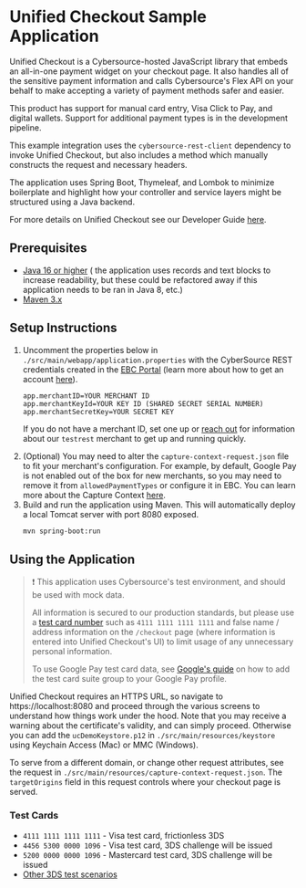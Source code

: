 # Unified Checkout Sample Application

Unified Checkout is a Cybersource-hosted JavaScript library that embeds an all-in-one payment widget on your checkout page.
It also handles all of the sensitive payment information and calls Cybersource's Flex API on your behalf to make accepting a variety of 
payment methods safer and easier.

This product has support for manual card entry, Visa Click to Pay, and digital wallets. Support for additional payment types is in the development pipeline.

This example integration uses the `cybersource-rest-client` dependency to invoke Unified Checkout, but also includes a method which manually constructs the request
and necessary headers.

The application uses Spring Boot, Thymeleaf, and Lombok to minimize boilerplate and highlight how your controller and service layers might be structured using a Java backend.

For more details on Unified Checkout see our Developer Guide [here](https://developer.cybersource.com/docs/cybs/en-us/unified-checkout/developer/all/rest/unified-checkout/uc-intro.html).

## Prerequisites
- [Java 16 or higher](https://www.oracle.com/java/technologies/javase/jdk16-archive-downloads.html)
  ( the application uses records and text blocks to increase readability, but these could be refactored away if this application needs to be ran in Java 8, etc.)
- [Maven 3.x](https://maven.apache.org/install.html)


## Setup Instructions
1. Uncomment the properties below in `./src/main/webapp/application.properties` with the CyberSource REST credentials created in the
   [EBC Portal](https://ebc2test.cybersource.com/) (learn more about how to get an account [here](https://developer.cybersource.com/hello-world.html)).
    ```properties
    app.merchantID=YOUR MERCHANT ID
    app.merchantKeyId=YOUR KEY ID (SHARED SECRET SERIAL NUMBER)
    app.merchantSecretKey=YOUR SECRET KEY
    ```
   If you do not have a merchant ID, set one up or [reach out](https://developer.cybersource.com/support/contact-us.html) 
   for information about our `testrest` merchant to get up and running quickly.<p/>
2. (Optional) You may need to alter the `capture-context-request.json` file to fit your merchant's configuration. 
   For example, by default, Google Pay is not enabled out of the box for new merchants, so you may need to remove it from `allowedPaymentTypes`
   or configure it in EBC. You can learn more about the Capture Context [here](https://developer.cybersource.com/docs/cybs/en-us/unified-checkout/developer/all/rest/unified-checkout/uc-getting-started-integration-flow/uc-setup-capture-context.html).
3. Build and run the application using Maven. This will automatically deploy a local Tomcat server with port 8080 exposed.
    ```bash
    mvn spring-boot:run
    ```
   <p/>
## Using the Application
> ❗️ This application uses Cybersource's test environment, and should be used with mock data.
> 
> All information is secured to our production standards, but 
> please use a [test card number](https://developer.cybersource.com/hello-world/testing-guide.html) such as `4111 1111 1111 1111`
> and false name / address information on the `/checkout` page (where information is entered into Unified Checkout's UI) to limit usage of any unnecessary personal information.
>
> To use Google Pay test card data, see [Google's guide](https://developers.google.com/pay/api/android/guides/resources/test-card-suite) 
> on how to add the test card suite group to your Google Pay profile. 
> 
Unified Checkout requires an HTTPS URL, so navigate to https://localhost:8080 and proceed through the various screens
to understand how things work under the hood. Note that you may receive a warning about the certificate's validity, and can simply proceed.
Otherwise you can add the `ucDemoKeystore.p12` in `./src/main/resources/keystore` using Keychain Access (Mac) or MMC (Windows).

To serve from a different domain, or change other request attributes, see the request in `./src/main/resources/capture-context-request.json`.
The `targetOrigins` field in this request controls where your checkout page is served.

### Test Cards
- `4111 1111 1111 1111` - Visa test card, frictionless 3DS
- `4456 5300 0000 1096` - Visa test card, 3DS challenge will be issued
- `5200 0000 0000 1096` - Mastercard test card, 3DS challenge will be issued
- [Other 3DS test scenarios](https://developer.cybersource.com/library/documentation/dev_guides/Payer_Authentication_SCMP_API/html/Topics/Test_Cases_for_3D_Secure_2_x.htm)